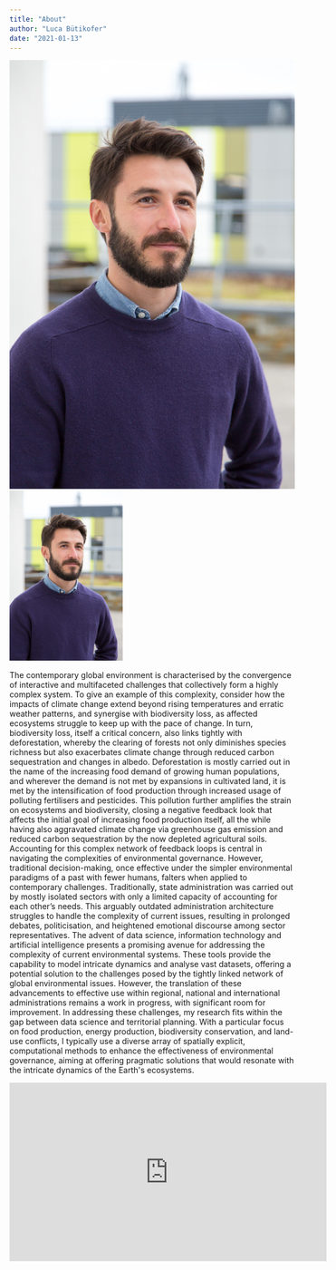 ```yaml
---
title: "About"
author: "Luca Bütikofer"
date: "2021-01-13"
---
```


![](/figures/LucaButikofer.jpg) 
<img src="/figures/LucaButikofer.jpg" alt="Luca Bütikofer" width="200"/>

The contemporary global environment is characterised by the convergence of interactive and multifaceted challenges that collectively form a highly complex system. To give an example of this complexity, consider how the impacts of climate change extend beyond rising temperatures and erratic weather patterns, and synergise with biodiversity loss, as affected ecosystems struggle to keep up with the pace of change. In turn, biodiversity loss, itself a critical concern, also links tightly with deforestation, whereby the clearing of forests not only diminishes species richness but also exacerbates climate change through reduced carbon sequestration and changes in albedo. Deforestation is mostly carried out in the name of the increasing food demand of growing human populations, and wherever the demand is not met by expansions in cultivated land, it is met by the intensification of food production through increased usage of polluting fertilisers and pesticides. This pollution further amplifies the strain on ecosystems and biodiversity, closing a negative feedback look that affects the initial goal of increasing food production itself, all the while having also aggravated climate change via greenhouse gas emission and reduced carbon sequestration by the now depleted agricultural soils.
Accounting for this complex network of feedback loops is central in navigating the complexities of environmental governance. However, traditional decision-making, once effective under the simpler environmental paradigms of a past with fewer humans, falters when applied to contemporary challenges. Traditionally, state administration was carried out by mostly isolated sectors with only a limited capacity of accounting for each other’s needs. This arguably outdated administration architecture struggles to handle the complexity of current issues, resulting in prolonged debates, politicisation, and heightened emotional discourse among sector representatives.
The advent of data science, information technology and artificial intelligence presents a promising avenue for addressing the complexity of current environmental systems. These tools provide the capability to model intricate dynamics and analyse vast datasets, offering a potential solution to the challenges posed by the tightly linked network of global environmental issues. However, the translation of these advancements to effective use within regional, national and international administrations remains a work in progress, with significant room for improvement.
In addressing these challenges, my research fits within the gap between data science and territorial planning. With a particular focus on food production, energy production, biodiversity conservation, and land-use conflicts, I typically use a diverse array of spatially explicit, computational methods to enhance the effectiveness of environmental governance, aiming at offering pragmatic solutions that would resonate with the intricate dynamics of the Earth's ecosystems.

<iframe width="560" height="315" src="https://www.youtube.com/embed/xVQuKewI-3M?si=dqjfFXFqsoCjY1wT" title="YouTube video player" frameborder="0" allow="accelerometer; autoplay; clipboard-write; encrypted-media; gyroscope; picture-in-picture; web-share" allowfullscreen></iframe>
